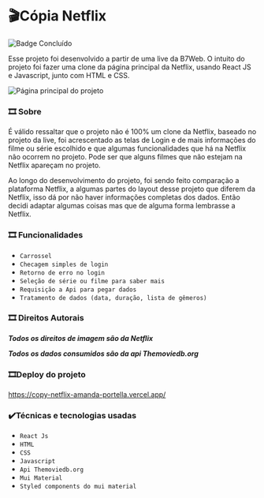 # :clapper:Cópia Netflix
![Badge Concluído](https://img.shields.io/badge/STATUS-CONCLU%C3%8DDO-red)

Esse projeto foi desenvolvido a partir de uma live da B7Web. O intuito do projeto foi fazer uma clone da página principal da Netflix, usando React JS e Javascript, junto com HTML e CSS.

 ![Página principal do projeto](https://i.imgur.com/0H6k8NY.png)

### 	:film_strip: Sobre

É válido ressaltar que o projeto não é 100% um clone da Netflix, baseado no projeto da live, foi acrescentado as telas de Login e de mais informações do filme ou série escolhido e que algumas funcionalidades que há na Netflix não ocorrem no projeto. Pode ser que alguns filmes que não estejam na Netflix apareçam no projeto.

Ao longo do desenvolvimento do projeto, foi sendo feito comparação a plataforma Netflix, a algumas partes do layout desse projeto que diferem da Netflix, isso dá por não haver informações completas dos dados. Então decidi adaptar algumas coisas mas que de alguma forma lembrasse a Netflix.

### 	:film_strip: Funcionalidades
  -  ``Carrossel``
  -  ``Checagem simples de login``
  -  ``Retorno de erro no login``
  -  ``Seleção de série ou filme para saber mais``
  -  ``Requisição a Api para pegar dados``
  -  ``Tratamento de dados (data, duração, lista de gêmeros)``

### 	:film_strip: Direitos Autorais

***Todos os direitos de imagem são da Netflix***

***Todos os dados consumidos são da api Themoviedb.org***

### 	:film_strip:Deploy do projeto

 https://copy-netflix-amanda-portella.vercel.app/
 
### :heavy_check_mark:Técnicas e tecnologias usadas
  -  ``React Js``
  -  ``HTML``
  -  ``CSS``
  -  ``Javascript``
  -  ``Api Themoviedb.org``
  -  ``Mui Material``
  -  ``Styled components do mui material``
